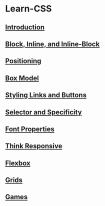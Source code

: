 # Learn-CSS


## [Introduction](https://theanujsharma.github.io/Learn-CSS/CSS%200eba42f117604d4f9c8a0257593353ea/Introduction%20cff4c8207bc748c0bbe9d7c80b3968a7.html)

## [Block, Inline, and Inline-Block](https://theanujsharma.github.io/Learn-CSS/CSS%200eba42f117604d4f9c8a0257593353ea/Block,%20Inline,%20Inline-Block%203a46a7f70bdb49e593c1145a9d177072.html)

## [Positioning](https://theanujsharma.github.io/Learn-CSS/CSS%200eba42f117604d4f9c8a0257593353ea/Positioning%2013ebddc9cdde4d8d9be82bdcd210d73f.html)

## [Box Model](https://theanujsharma.github.io/Learn-CSS/CSS%200eba42f117604d4f9c8a0257593353ea/Box%20Model%2024bb2e8b0971407884b9577f60ad56f5.html)

## [Styling Links and Buttons](https://theanujsharma.github.io/Learn-CSS/CSS%200eba42f117604d4f9c8a0257593353ea/Styling%20Links%20and%20Buttons%20b614f53bd303444a815686ee98b1b53f.html)

## [Selector and Specificity](https://theanujsharma.github.io/Learn-CSS/CSS%200eba42f117604d4f9c8a0257593353ea/Selector%20and%20Specificity%20d5217ad92cdc4b59b1285bf06d9304cf.html)

## [Font Properties](https://theanujsharma.github.io/Learn-CSS/CSS%200eba42f117604d4f9c8a0257593353ea/Font%20Properties%20111b0b35e24345d8b9ffc0a9e1164f36.html)

## [Think Responsive](https://theanujsharma.github.io/Learn-CSS/CSS%200eba42f117604d4f9c8a0257593353ea/Think%20Responsive%208ecbab38c8564b58abf5ea81bf9775ff.html)

## [Flexbox](https://theanujsharma.github.io/Learn-CSS/CSS%200eba42f117604d4f9c8a0257593353ea/Flexbox%20662127822ee547e5a966dfab7d5ae6e7.html)

## [Grids](https://theanujsharma.github.io/Learn-CSS/CSS%200eba42f117604d4f9c8a0257593353ea/Grids%20dcd82f9f28c04fd6b2f23ffb1e7b2b83.html)

## [Games](https://theanujsharma.github.io/Learn-CSS/CSS%200eba42f117604d4f9c8a0257593353ea/Games%20287d2f70ed7e4a67b8efbdcc972908ba.html)



